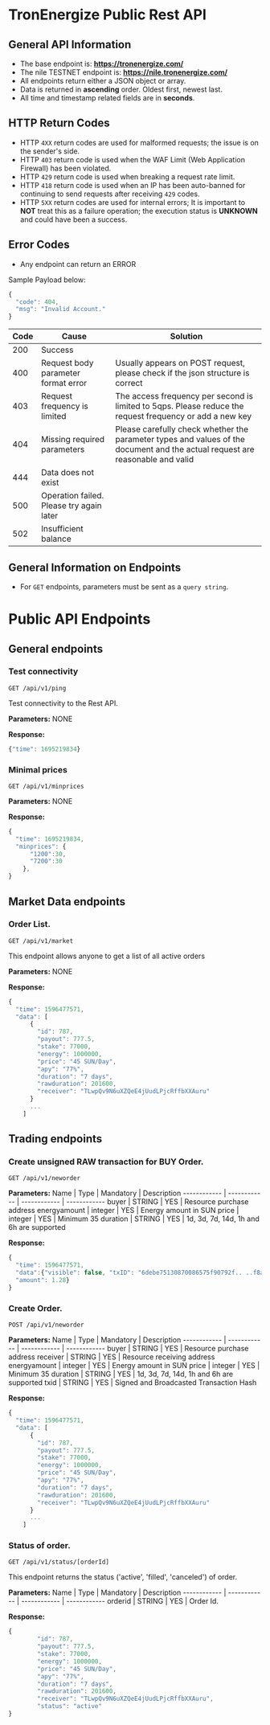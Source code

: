 # TronEnergize Public Rest API


## General API Information
* The base endpoint is: **https://tronenergize.com/**
* The nile TESTNET endpoint is: **https://nile.tronenergize.com/**
* All endpoints return either a JSON object or array.
* Data is returned in **ascending** order. Oldest first, newest last.
* All time and timestamp related fields are in **seconds**.

## HTTP Return Codes

* HTTP `4XX` return codes are used for malformed requests;
  the issue is on the sender's side.
* HTTP `403` return code is used when the WAF Limit (Web Application Firewall) has been violated.
* HTTP `429` return code is used when breaking a request rate limit.
* HTTP `418` return code is used when an IP has been auto-banned for continuing to send requests after receiving `429` codes.
* HTTP `5XX` return codes are used for internal errors; 
  It is important to **NOT** treat this as a failure operation; the execution status is
  **UNKNOWN** and could have been a success.


## Error Codes
* Any endpoint can return an ERROR

Sample Payload below:
```javascript
{
  "code": 404,
  "msg": "Invalid Account."
}
```

Code | Cause | Solution
--- | --- | ---
200 | Success | 
400 | Request body parameter format error | Usually appears on POST request, please check if the json structure is correct
403 | Request frequency is limited | The access frequency per second is limited to 5qps. Please reduce the request frequency or add a new key
404 | Missing required parameters | Please carefully check whether the parameter types and values of the document and the actual request are reasonable and valid
444 | Data does not exist | 
500 | Operation failed. Please try again later | 
502 | Insufficient balance | 

## General Information on Endpoints
* For `GET` endpoints, parameters must be sent as a `query string`.


# Public API Endpoints

## General endpoints
### Test connectivity
```
GET /api/v1/ping
```
Test connectivity to the Rest API.

**Parameters:**
NONE

**Response:**
```javascript
{"time": 1695219834}
```
### Minimal prices
```
GET /api/v1/minprices
```


**Parameters:**
NONE

**Response:**
```javascript
{
  "time": 1695219834,
  "minprices": {
      "1200":30,
      "7200":30
    },
}
```

## Market Data endpoints
###  Order List. 
```
GET /api/v1/market
```
This endpoint allows anyone to get a list of all active orders

**Parameters:**
NONE

**Response:**
```javascript
{
  "time": 1596477571, 
  "data": [
      {
        "id": 787, 
        "payout": 777.5, 
        "stake": 77000, 
        "energy": 1000000, 
        "price": "45 SUN/Day", 
        "apy": "77%", 
        "duration": "7 days",
        "rawduration": 201600,
        "receiver": "TLwpQv9N6uXZQeE4jUudLPjcRffbXXAuru"
      }
      ...
    ]
```

## Trading endpoints
### Create unsigned RAW transaction for BUY Order.
```
GET /api/v1/neworder
```

**Parameters:**
Name | Type | Mandatory | Description
------------ | ------------ | ------------ | ------------
buyer | STRING | YES |  Resource purchase address
energyamount | integer | YES |  Energy amount in SUN
price | integer | YES |  Minimum 35
duration | STRING | YES |  1d, 3d, 7d, 14d, 1h and 6h are supported

**Response:**
```javascript
{
  "time": 1596477571, 
  "data":{"visible": false, "txID": "6debe75130870086575f90792f.. ..f8aa9b031"},
  "amount": 1.28}
}
```

### Create Order.
```
POST /api/v1/neworder
```

**Parameters:**
Name | Type | Mandatory | Description
------------ | ------------ | ------------ | ------------
buyer | STRING | YES |  Resource purchase address
receiver | STRING | YES |  Resource receiving address
energyamount | integer | YES |  Energy amount in SUN
price | integer | YES |  Minimum 35
duration | STRING | YES |  1d, 3d, 7d, 14d, 1h and 6h are supported
txid | STRING | YES |  Signed and Broadcasted Transaction Hash

**Response:**
```javascript
{
  "time": 1596477571, 
  "data": [
      {
        "id": 787, 
        "payout": 777.5, 
        "stake": 77000, 
        "energy": 1000000, 
        "price": "45 SUN/Day", 
        "apy": "77%", 
        "duration": "7 days",
        "rawduration": 201600,
        "receiver": "TLwpQv9N6uXZQeE4jUudLPjcRffbXXAuru"
      }
      ...
    ]
```

###  Status of order.
```
GET /api/v1/status/[orderId]
```
This endpoint returns the status ('active', 'filled', 'canceled') of order.

**Parameters:**
Name | Type | Mandatory | Description
------------ | ------------ | ------------ | ------------
orderid | STRING | YES |  Order Id.

**Response:**
```javascript
{
        "id": 787, 
        "payout": 777.5, 
        "stake": 77000, 
        "energy": 1000000, 
        "price": "45 SUN/Day", 
        "apy": "77%", 
        "duration": "7 days",
        "rawduration": 201600,
        "receiver": "TLwpQv9N6uXZQeE4jUudLPjcRffbXXAuru",
        "status": "active"
}
```








